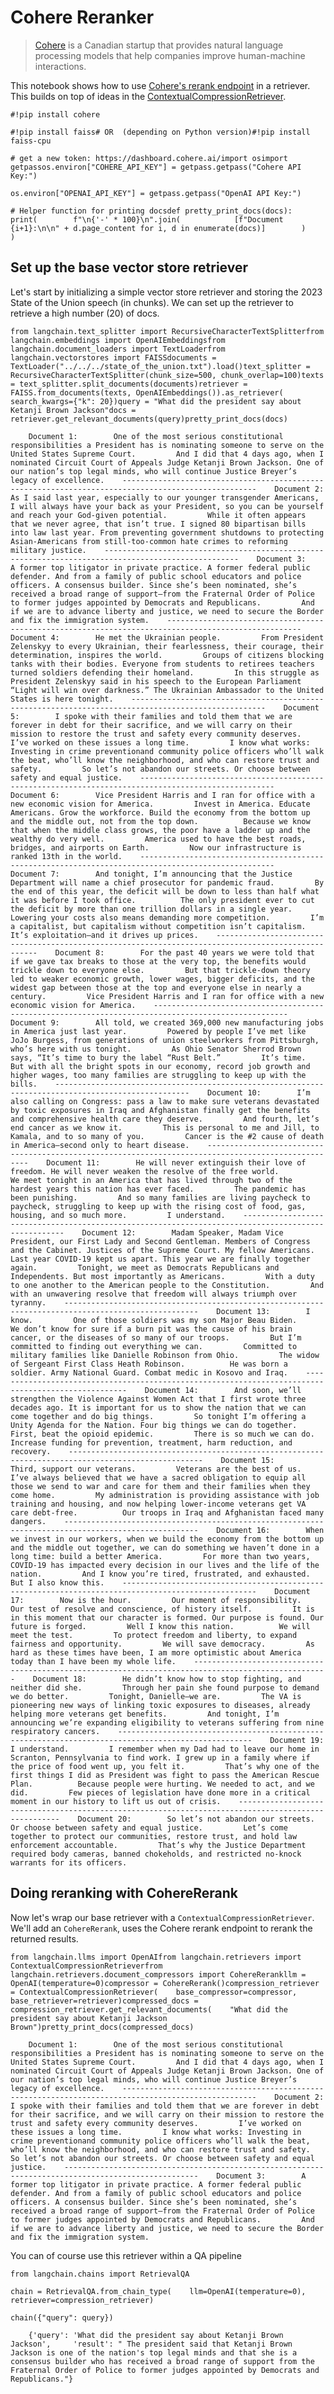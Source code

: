 Cohere Reranker
===============

> [Cohere](https://cohere.ai/about) is a Canadian startup that provides natural language processing models that help companies improve human-machine interactions.

This notebook shows how to use [Cohere's rerank endpoint](https://docs.cohere.com/docs/reranking) in a retriever. This builds on top of ideas in the [ContextualCompressionRetriever](/docs/modules/data_connection/retrievers/contextual_compression/).

    #!pip install cohere

    #!pip install faiss# OR  (depending on Python version)#!pip install faiss-cpu

    # get a new token: https://dashboard.cohere.ai/import osimport getpassos.environ["COHERE_API_KEY"] = getpass.getpass("Cohere API Key:")

    os.environ["OPENAI_API_KEY"] = getpass.getpass("OpenAI API Key:")

    # Helper function for printing docsdef pretty_print_docs(docs):    print(        f"\n{'-' * 100}\n".join(            [f"Document {i+1}:\n\n" + d.page_content for i, d in enumerate(docs)]        )    )

Set up the base vector store retriever[](#set-up-the-base-vector-store-retriever "Direct link to Set up the base vector store retriever")
------------------------------------------------------------------------------------------------------------------------------------------

Let's start by initializing a simple vector store retriever and storing the 2023 State of the Union speech (in chunks). We can set up the retriever to retrieve a high number (20) of docs.

    from langchain.text_splitter import RecursiveCharacterTextSplitterfrom langchain.embeddings import OpenAIEmbeddingsfrom langchain.document_loaders import TextLoaderfrom langchain.vectorstores import FAISSdocuments = TextLoader("../../../state_of_the_union.txt").load()text_splitter = RecursiveCharacterTextSplitter(chunk_size=500, chunk_overlap=100)texts = text_splitter.split_documents(documents)retriever = FAISS.from_documents(texts, OpenAIEmbeddings()).as_retriever(    search_kwargs={"k": 20})query = "What did the president say about Ketanji Brown Jackson"docs = retriever.get_relevant_documents(query)pretty_print_docs(docs)

        Document 1:        One of the most serious constitutional responsibilities a President has is nominating someone to serve on the United States Supreme Court.         And I did that 4 days ago, when I nominated Circuit Court of Appeals Judge Ketanji Brown Jackson. One of our nation’s top legal minds, who will continue Justice Breyer’s legacy of excellence.    ----------------------------------------------------------------------------------------------------    Document 2:        As I said last year, especially to our younger transgender Americans, I will always have your back as your President, so you can be yourself and reach your God-given potential.         While it often appears that we never agree, that isn’t true. I signed 80 bipartisan bills into law last year. From preventing government shutdowns to protecting Asian-Americans from still-too-common hate crimes to reforming military justice.    ----------------------------------------------------------------------------------------------------    Document 3:        A former top litigator in private practice. A former federal public defender. And from a family of public school educators and police officers. A consensus builder. Since she’s been nominated, she’s received a broad range of support—from the Fraternal Order of Police to former judges appointed by Democrats and Republicans.         And if we are to advance liberty and justice, we need to secure the Border and fix the immigration system.    ----------------------------------------------------------------------------------------------------    Document 4:        He met the Ukrainian people.         From President Zelenskyy to every Ukrainian, their fearlessness, their courage, their determination, inspires the world.         Groups of citizens blocking tanks with their bodies. Everyone from students to retirees teachers turned soldiers defending their homeland.         In this struggle as President Zelenskyy said in his speech to the European Parliament “Light will win over darkness.” The Ukrainian Ambassador to the United States is here tonight.    ----------------------------------------------------------------------------------------------------    Document 5:        I spoke with their families and told them that we are forever in debt for their sacrifice, and we will carry on their mission to restore the trust and safety every community deserves.         I’ve worked on these issues a long time.         I know what works: Investing in crime preventionand community police officers who’ll walk the beat, who’ll know the neighborhood, and who can restore trust and safety.         So let’s not abandon our streets. Or choose between safety and equal justice.    ----------------------------------------------------------------------------------------------------    Document 6:        Vice President Harris and I ran for office with a new economic vision for America.         Invest in America. Educate Americans. Grow the workforce. Build the economy from the bottom up      and the middle out, not from the top down.          Because we know that when the middle class grows, the poor have a ladder up and the wealthy do very well.         America used to have the best roads, bridges, and airports on Earth.         Now our infrastructure is ranked 13th in the world.    ----------------------------------------------------------------------------------------------------    Document 7:        And tonight, I’m announcing that the Justice Department will name a chief prosecutor for pandemic fraud.         By the end of this year, the deficit will be down to less than half what it was before I took office.          The only president ever to cut the deficit by more than one trillion dollars in a single year.         Lowering your costs also means demanding more competition.         I’m a capitalist, but capitalism without competition isn’t capitalism.         It’s exploitation—and it drives up prices.    ----------------------------------------------------------------------------------------------------    Document 8:        For the past 40 years we were told that if we gave tax breaks to those at the very top, the benefits would trickle down to everyone else.         But that trickle-down theory led to weaker economic growth, lower wages, bigger deficits, and the widest gap between those at the top and everyone else in nearly a century.         Vice President Harris and I ran for office with a new economic vision for America.    ----------------------------------------------------------------------------------------------------    Document 9:        All told, we created 369,000 new manufacturing jobs in America just last year.         Powered by people I’ve met like JoJo Burgess, from generations of union steelworkers from Pittsburgh, who’s here with us tonight.         As Ohio Senator Sherrod Brown says, “It’s time to bury the label “Rust Belt.”         It’s time.         But with all the bright spots in our economy, record job growth and higher wages, too many families are struggling to keep up with the bills.    ----------------------------------------------------------------------------------------------------    Document 10:        I’m also calling on Congress: pass a law to make sure veterans devastated by toxic exposures in Iraq and Afghanistan finally get the benefits and comprehensive health care they deserve.         And fourth, let’s end cancer as we know it.         This is personal to me and Jill, to Kamala, and to so many of you.         Cancer is the #2 cause of death in America–second only to heart disease.    ----------------------------------------------------------------------------------------------------    Document 11:        He will never extinguish their love of freedom. He will never weaken the resolve of the free world.         We meet tonight in an America that has lived through two of the hardest years this nation has ever faced.         The pandemic has been punishing.         And so many families are living paycheck to paycheck, struggling to keep up with the rising cost of food, gas, housing, and so much more.         I understand.    ----------------------------------------------------------------------------------------------------    Document 12:        Madam Speaker, Madam Vice President, our First Lady and Second Gentleman. Members of Congress and the Cabinet. Justices of the Supreme Court. My fellow Americans.          Last year COVID-19 kept us apart. This year we are finally together again.         Tonight, we meet as Democrats Republicans and Independents. But most importantly as Americans.         With a duty to one another to the American people to the Constitution.         And with an unwavering resolve that freedom will always triumph over tyranny.    ----------------------------------------------------------------------------------------------------    Document 13:        I know.         One of those soldiers was my son Major Beau Biden.         We don’t know for sure if a burn pit was the cause of his brain cancer, or the diseases of so many of our troops.         But I’m committed to finding out everything we can.         Committed to military families like Danielle Robinson from Ohio.         The widow of Sergeant First Class Heath Robinson.          He was born a soldier. Army National Guard. Combat medic in Kosovo and Iraq.    ----------------------------------------------------------------------------------------------------    Document 14:        And soon, we’ll strengthen the Violence Against Women Act that I first wrote three decades ago. It is important for us to show the nation that we can come together and do big things.         So tonight I’m offering a Unity Agenda for the Nation. Four big things we can do together.          First, beat the opioid epidemic.         There is so much we can do. Increase funding for prevention, treatment, harm reduction, and recovery.    ----------------------------------------------------------------------------------------------------    Document 15:        Third, support our veterans.         Veterans are the best of us.         I’ve always believed that we have a sacred obligation to equip all those we send to war and care for them and their families when they come home.         My administration is providing assistance with job training and housing, and now helping lower-income veterans get VA care debt-free.          Our troops in Iraq and Afghanistan faced many dangers.    ----------------------------------------------------------------------------------------------------    Document 16:        When we invest in our workers, when we build the economy from the bottom up and the middle out together, we can do something we haven’t done in a long time: build a better America.         For more than two years, COVID-19 has impacted every decision in our lives and the life of the nation.         And I know you’re tired, frustrated, and exhausted.         But I also know this.    ----------------------------------------------------------------------------------------------------    Document 17:        Now is the hour.         Our moment of responsibility.         Our test of resolve and conscience, of history itself.         It is in this moment that our character is formed. Our purpose is found. Our future is forged.         Well I know this nation.          We will meet the test.         To protect freedom and liberty, to expand fairness and opportunity.         We will save democracy.         As hard as these times have been, I am more optimistic about America today than I have been my whole life.    ----------------------------------------------------------------------------------------------------    Document 18:        He didn’t know how to stop fighting, and neither did she.         Through her pain she found purpose to demand we do better.         Tonight, Danielle—we are.         The VA is pioneering new ways of linking toxic exposures to diseases, already helping more veterans get benefits.         And tonight, I’m announcing we’re expanding eligibility to veterans suffering from nine respiratory cancers.    ----------------------------------------------------------------------------------------------------    Document 19:        I understand.         I remember when my Dad had to leave our home in Scranton, Pennsylvania to find work. I grew up in a family where if the price of food went up, you felt it.         That’s why one of the first things I did as President was fight to pass the American Rescue Plan.          Because people were hurting. We needed to act, and we did.         Few pieces of legislation have done more in a critical moment in our history to lift us out of crisis.    ----------------------------------------------------------------------------------------------------    Document 20:        So let’s not abandon our streets. Or choose between safety and equal justice.         Let’s come together to protect our communities, restore trust, and hold law enforcement accountable.         That’s why the Justice Department required body cameras, banned chokeholds, and restricted no-knock warrants for its officers.

Doing reranking with CohereRerank[](#doing-reranking-with-coherererank "Direct link to Doing reranking with CohereRerank")
---------------------------------------------------------------------------------------------------------------------------

Now let's wrap our base retriever with a `ContextualCompressionRetriever`. We'll add an `CohereRerank`, uses the Cohere rerank endpoint to rerank the returned results.

    from langchain.llms import OpenAIfrom langchain.retrievers import ContextualCompressionRetrieverfrom langchain.retrievers.document_compressors import CohereRerankllm = OpenAI(temperature=0)compressor = CohereRerank()compression_retriever = ContextualCompressionRetriever(    base_compressor=compressor, base_retriever=retriever)compressed_docs = compression_retriever.get_relevant_documents(    "What did the president say about Ketanji Jackson Brown")pretty_print_docs(compressed_docs)

        Document 1:        One of the most serious constitutional responsibilities a President has is nominating someone to serve on the United States Supreme Court.         And I did that 4 days ago, when I nominated Circuit Court of Appeals Judge Ketanji Brown Jackson. One of our nation’s top legal minds, who will continue Justice Breyer’s legacy of excellence.    ----------------------------------------------------------------------------------------------------    Document 2:        I spoke with their families and told them that we are forever in debt for their sacrifice, and we will carry on their mission to restore the trust and safety every community deserves.         I’ve worked on these issues a long time.         I know what works: Investing in crime preventionand community police officers who’ll walk the beat, who’ll know the neighborhood, and who can restore trust and safety.         So let’s not abandon our streets. Or choose between safety and equal justice.    ----------------------------------------------------------------------------------------------------    Document 3:        A former top litigator in private practice. A former federal public defender. And from a family of public school educators and police officers. A consensus builder. Since she’s been nominated, she’s received a broad range of support—from the Fraternal Order of Police to former judges appointed by Democrats and Republicans.         And if we are to advance liberty and justice, we need to secure the Border and fix the immigration system.

You can of course use this retriever within a QA pipeline

    from langchain.chains import RetrievalQA

    chain = RetrievalQA.from_chain_type(    llm=OpenAI(temperature=0), retriever=compression_retriever)

    chain({"query": query})

        {'query': 'What did the president say about Ketanji Brown Jackson',     'result': " The president said that Ketanji Brown Jackson is one of the nation's top legal minds and that she is a consensus builder who has received a broad range of support from the Fraternal Order of Police to former judges appointed by Democrats and Republicans."}
